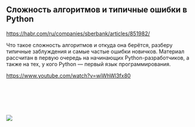 ## Сложность алгоритмов и типичные ошибки в Python
 
https://habr.com/ru/companies/sberbank/articles/851982/

Что такое сложность алгоритмов и откуда она берётся, разберу типичные заблуждения и самые частые ошибки новичков. Материал рассчитан в первую очередь на начинающих Python-разработчиков, а также на тех, у кого Python — первый язык программирования.

https://www.youtube.com/watch?v=wiWhWl3fx80

<br/><br/>
---
[![](https://habrastorage.org/webt/gz/gc/i6/gzgci6pivvdnk-gmj-kepml5q9y.gif)](https://yoomoney.ru/to/4100117863420642)
